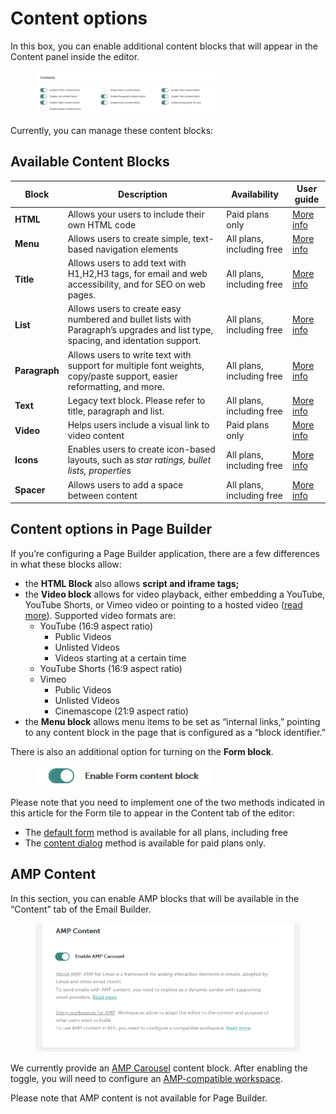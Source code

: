 # Content options

In this box, you can enable additional content blocks that will appear in the Content panel inside the editor.

<figure><img src="../.gitbook/assets/new_content_options-300x70.png" alt=""><figcaption></figcaption></figure>

Currently, you can manage these content blocks:

## Available Content Blocks

| Block         | Description                                                                                                                     | Availability              | User guide                                        |
| ------------- | ------------------------------------------------------------------------------------------------------------------------------- | ------------------------- | ------------------------------------------------- |
| **HTML**      | Allows your users to include their own HTML code                                                                                | Paid plans only           | [More info](https://dam.beefree.io/htmlcontent)   |
| **Menu**      | Allows users to create simple, text-based navigation elements                                                                   | All plans, including free | [More info](https://dam.beefree.io/menucontent)   |
| **Title**     | Allows users to add text with H1,H2,H3 tags, for email and web accessibility, and for SEO on web pages.                         | All plans, including free | [More info](https://dam.beefree.io/titlecontent)  |
| **List**      | Allows users to create easy numbered and bullet lists with Paragraph’s upgrades and list type, spacing, and identation support. | All plans, including free | [More info](https://dam.beefree.io/newtextblocks) |
| **Paragraph** | Allows users to write text with support for multiple font weights, copy/paste support, easier reformatting, and more.           | All plans, including free | [More info](https://dam.beefree.io/newtextblocks) |
| **Text**      | Legacy text block. Please refer to title, paragraph and list.                                                                   | All plans, including free | [More info](https://dam.beefree.io/textcontent)   |
| **Video**     | Helps users include a visual link to video content                                                                              | Paid plans only           | [More info](https://dam.beefree.io/videocontent)  |
| **Icons**     | Enables users to create icon-based layouts, such as _star ratings, bullet lists, properties_                                    | All plans, including free | [More info](https://dam.beefree.io/iconcontent)   |
| **Spacer**    | Allows users to add a space between content                                                                                     | All plans, including free | [More info](https://dam.beefree.io/spacer)        |

## **Content options in Page Builder**

If you’re configuring a Page Builder application, there are a few differences in what these blocks allow:

* the **HTML Block** also allows **script and iframe tags;**
* the **Video block** allows for video playback, either embedding a YouTube, YouTube Shorts, or Vimeo video or pointing to a hosted video ([read more](../page-builder/embedding-videos-in-a-page.md)). Supported video formats are:
  * YouTube (16:9 aspect ratio)
    * Public Videos
    * Unlisted Videos
    * Videos starting at a certain time
  * YouTube Shorts (16:9 aspect ratio)
  * Vimeo
    * Public Videos
    * Unlisted Videos
    * Cinemascope (21:9 aspect ratio)
* the **Menu block** allows menu items to be set as “internal links,” pointing to any content block in the page that is configured as a “block identifier.”

There is also an additional option for turning on the **Form block**.

<figure><img src="../.gitbook/assets/2Enable-form.png" alt=""><figcaption></figcaption></figure>

Please note that you need to implement one of the two methods indicated in this article for the Form tile to appear in the Content tab of the editor:

* The [default form](../form-block/integrating-and-using-the-form-block/passing-forms-to-the-builder.md) method is available for all plans, including free
* The [content dialog](../advanced-options/content-dialog.md) method is available for paid plans only.

## AMP Content <a href="#amp-content" id="amp-content"></a>

In this section, you can enable AMP blocks that will be available in the “Content” tab of the Email Builder.

<figure><img src="../.gitbook/assets/3Dev-Portal-AMP-toggle.png" alt=""><figcaption></figcaption></figure>

We currently provide an [AMP Carousel](../amp-for-email.md) content block. After enabling the toggle, you will need to configure an [AMP-compatible workspace](../amp-for-email.md).

Please note that AMP content is not available for Page Builder.
